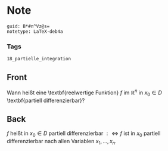# Note
```
guid: B*#n^Vz@s=
notetype: LaTeX-deb4a
```

### Tags
```
18_partielle_integration
```

## Front
Wann heißt eine \textbf{reelwertige Funktion} $f$ im $\mathbb{R}^n$  in $x_0 \in D$ \textbf{partiell differenzierbar}?

## Back
$f$ heißt in $x_{0} \in D$ partiell differenzierbar $: \Longleftrightarrow f$ ist in $x_{0}$ partiell differenzierbar nach allen Variablen $x_{1}, \ldots, x_{n}$.
